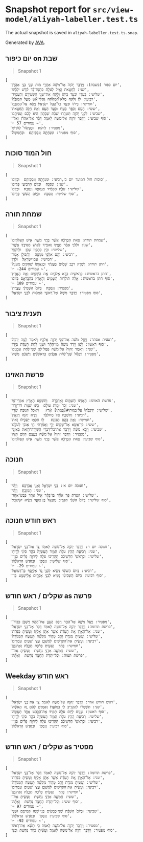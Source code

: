 # Snapshot report for `src/view-model/aliyah-labeller.test.ts`

The actual snapshot is saved in `aliyah-labeller.test.ts.snap`.

Generated by [AVA](https://avajs.dev).

## יום כיפור on שבת

> Snapshot 1

    [
      'יום כפור (בשבת): וַיְדַבֵּ֤ר יְהֹוָה֙ אֶל־מֹשֶׁ֔ה אַחֲרֵ֣י מ֔וֹת שְׁנֵ֖י בְּנֵ֣י אַהֲרֹ֑ן',
      'שני: לְחַטָּ֖את וְאַ֥יִל לְעֹלָֽה׃ כְּתֹֽנֶת־בַּ֨ד קֹ֜דֶשׁ יִלְבָּ֗שׁ',
      'שלישי: בַּעֲד֖וֹ וּבְעַ֥ד בֵּיתֽוֹ׃ וְלָקַ֖ח אֶת־שְׁנֵ֣י הַשְּׂעִירִ֑ם וְהֶעֱמִ֤יד',
      'רביעי: לֽוֹ׃ וְלָקַ֣ח מְלֹֽא־הַ֠מַּחְתָּ֠ה גַּֽחֲלֵי־אֵ֞שׁ מֵעַ֤ל הַמִּזְבֵּ֙חַ֙',
      'חמישי: בֵּית֔וֹ וּבְעַ֖ד כׇּל־קְהַ֥ל יִשְׂרָאֵֽל׃ וְיָצָ֗א אֶל־הַמִּזְבֵּ֛חַ',
      'ששי: הָעָ֔ם וְכִפֶּ֥ר בַּעֲד֖וֹ וּבְעַ֥ד הָעָֽם׃ וְאֵ֛ת חֵ֥לֶב הַֽחַטָּ֖את',
      'שביעי: לִפְנֵ֥י יְהֹוָ֖ה תִּטְהָֽרוּ׃ שַׁבַּ֨ת שַׁבָּת֥וֹן הִיא֙ לָכֶ֔ם וְעִנִּיתֶ֖ם',
      'סוף שביעי: וַיְדַבֵּ֥ר יְהֹוָ֖ה אֶל־מֹשֶׁ֥ה לֵּאמֹֽר׃ דַּבֵּ֨ר אֶֽל־אַהֲרֹ֜ן וְאֶל־',
      '✃ 57 עמודים ✁',
      'מפטיר: לַיהֹוָֽה׃  וּבֶעָשׂוֹר֩ לַחֹ֨דֶשׁ',
      'סוף מפטיר: וּמִנְחָתָ֖הּ וְנִסְכֵּיהֶֽם׃  וּבַחֲמִשָּׁה֩',
    ]

## חול המוד סוכות

> Snapshot 1

    [
      'סוכות חול המועד יום ב׳,רביעי: וּמִנְחָתָ֖הּ וְנִסְכֵּיהֶֽם׃  וּבַיּ֧וֹם',
      'שני: וְנִסְכָּֽהּ׃  וּבַיּ֧וֹם הָרְבִיעִ֛י פָּרִ֥ים',
      'שלישי: עֹלַ֣ת הַתָּמִ֔יד מִנְחָתָ֖הּ וְנִסְכָּֽהּ׃  וּבַיּ֧וֹם',
      'סוף שלישי: וְנִסְכָּֽהּ׃  וּבַיּ֧וֹם הַשִּׁשִּׁ֛י פָּרִ֥ים',
    ]

## שמחת תורה

> Snapshot 1

    [
      'שמחת תורה: וְזֹ֣את הַבְּרָכָ֗ה אֲשֶׁ֨ר בֵּרַ֥ךְ מֹשֶׁ֛ה אִ֥ישׁ הָאֱלֹהִ֖ים',
      'שני: וּלְלֵוִ֣י אָמַ֔ר תֻּמֶּ֥יךָ וְאוּרֶ֖יךָ לְאִ֣ישׁ חֲסִידֶ֑ךָ אֲשֶׁ֤ר',
      'שלישי: וּבֵ֥ין כְּתֵפָ֖יו שָׁכֵֽן׃  וּלְיוֹסֵ֣ף',
      'רביעי: וְהֵ֖ם אַלְפֵ֥י מְנַשֶּֽׁה׃  וְלִזְבוּלֻ֣ן אָמַ֔ר',
      'חמישי: עִם־יִשְׂרָאֵֽל׃  וּלְדָ֣ן',
      'חתן תורה: יְשֻׁר֑וּן רֹכֵ֤ב שָׁמַ֙יִם֙ בְּעֶזְרֶ֔ךָ וּבְגַאֲוָת֖וֹ שְׁחָקִֽים׃ מְעֹנָה֙',
      '✃ -244 עמודים ✁',
      'חתן בראשית: בְּרֵאשִׁ֖ית בָּרָ֣א אֱלֹהִ֑ים אֵ֥ת הַשָּׁמַ֖יִם וְאֵ֥ת הָאָֽרֶץ׃',
      'סוף חתן בראשית: אֵ֣לֶּה תוֹלְד֧וֹת הַשָּׁמַ֛יִם וְהָאָ֖רֶץ בְּהִבָּֽרְאָ֑ם בְּי֗וֹם',
      '✃ 189 עמודים ✁',
      'מפטיר: וְנִסְכָּֽהּ׃  בַּיּוֹם֙ הַשְּׁמִינִ֔י עֲצֶ֖רֶת',
      'סוף מפטיר: וַיְדַבֵּ֤ר מֹשֶׁה֙ אֶל־רָאשֵׁ֣י הַמַּטּ֔וֹת לִבְנֵ֥י יִשְׂרָאֵ֖ל',
    ]

## תענית ציבור

> Snapshot 1

    [
      'תענית אסתר: וַיְחַ֣ל מֹשֶׁ֔ה אֶת־פְּנֵ֖י יְהֹוָ֣ה אֱלֹהָ֑יו וַיֹּ֗אמֶר לָמָ֤ה יְהֹוָה֙',
      'סוף ראשון: וַיִּ֜פֶן וַיֵּ֤רֶד מֹשֶׁה֙ מִן־הָהָ֔ר וּשְׁנֵ֛י לֻחֹ֥ת הָעֵדֻ֖ת בְּיָד֑וֹ',
      'שני: וַיֹּ֤אמֶר יְהֹוָה֙ אֶל־מֹשֶׁ֔ה פְּסׇל־לְךָ֛ שְׁנֵֽי־לֻחֹ֥ת אֲבָנִ֖ים',
      'מפטיר: וַיִּפְסֹ֡ל שְׁנֵֽי־לֻחֹ֨ת אֲבָנִ֜ים כָּרִאשֹׁנִ֗ים וַיַּשְׁכֵּ֨ם מֹשֶׁ֤ה',
    ]

## פרשת האזינו

> Snapshot 1

    [
      'פרשת האזינו: הַאֲזִ֥ינוּ הַשָּׁמַ֖יִם וַאֲדַבֵּ֑רָה	וְתִשְׁמַ֥ע הָאָ֖רֶץ אִמְרֵי־פִֽי׃',
      'שני: זְכֹר֙ יְמ֣וֹת עוֹלָ֔ם	בִּ֖ינוּ שְׁנ֣וֹת דֹּר־וָדֹ֑ר',
      'שלישי: יַרְכִּבֵ֙הוּ֙ עַל־במותי#[בָּ֣מֳתֵי] אָ֔רֶץ	וַיֹּאכַ֖ל תְּנוּבֹ֣ת שָׂדָ֑י',
      'רביעי: וַתִּשְׁכַּ֖ח אֵ֥ל מְחֹלְלֶֽךָ׃	וַיַּ֥רְא יְהֹוָ֖ה וַיִּנְאָ֑ץ',
      'חמישי: וְאֵ֥ין בָּהֶ֖ם תְּבוּנָֽה׃	ל֥וּ חָכְמ֖וּ יַשְׂכִּ֣ילוּ זֹ֑את',
      'ששי: כִּֽי־אֶשָּׂ֥א אֶל־שָׁמַ֖יִם יָדִ֑י	וְאָמַ֕רְתִּי חַ֥י אָנֹכִ֖י לְעֹלָֽם׃',
      'שביעי: וַיָּבֹ֣א מֹשֶׁ֗ה וַיְדַבֵּ֛ר אֶת־כׇּל־דִּבְרֵ֥י הַשִּׁירָֽה־הַזֹּ֖את בְּאׇזְנֵ֣י',
      'מפטיר: וַיְדַבֵּ֤ר יְהֹוָה֙ אֶל־מֹשֶׁ֔ה בְּעֶ֛צֶם הַיּ֥וֹם הַזֶּ֖ה',
      'סוף שביעי: וְזֹ֣את הַבְּרָכָ֗ה אֲשֶׁ֨ר בֵּרַ֥ךְ מֹשֶׁ֛ה אִ֥ישׁ הָאֱלֹהִ֖ים',
    ]

## חנוכה

> Snapshot 1

    [
      'חנוכה יום א׳: בְּנֵ֣י יִשְׂרָאֵ֑ל וַאֲנִ֖י אֲבָרְכֵֽם׃  וַיְהִ֡י',
      'שני: הַמִּזְבֵּֽחַ׃  וַיְהִ֗י',
      'שלישי: קְטֹֽרֶת׃ פַּ֣ר אֶחָ֞ד בֶּן־בָּקָ֗ר אַ֧יִל אֶחָ֛ד כֶּֽבֶשׂ־אֶחָ֥ד',
      'סוף שלישי: בַּיּוֹם֙ הַשֵּׁנִ֔י הִקְרִ֖יב נְתַנְאֵ֣ל בֶּן־צוּעָ֑ר נְשִׂ֖יא יִשָּׂשכָֽר׃',
    ]

## ראש חודש חנוכה

> Snapshot 1

    [
      'חנוכה יום ו׳: וַיְדַבֵּ֥ר יְהֹוָ֖ה אֶל־מֹשֶׁ֥ה לֵּאמֹֽר׃ צַ֚ו אֶת־בְּנֵ֣י יִשְׂרָאֵ֔ל',
      'שני: רְבִיעִ֥ת הַהִֽין׃ עֹלַ֖ת תָּמִ֑יד הָעֲשֻׂיָה֙ בְּהַ֣ר סִינַ֔י לְרֵ֣יחַ',
      'שלישי: וּבְרָאשֵׁי֙ חׇדְשֵׁיכֶ֔ם תַּקְרִ֥יבוּ עֹלָ֖ה לַיהֹוָ֑ה פָּרִ֨ים בְּנֵֽי־',
      'סוף שלישי: וְנִסְכּֽוֹ׃  וּבַחֹ֣דֶשׁ הָרִאשׁ֗וֹן',
      '✃ -29 עמודים ✁',
      'רביעי: בַּיּוֹם֙ הַשִּׁשִּׁ֔י נָשִׂ֖יא לִבְנֵ֣י גָ֑ד אֶלְיָסָ֖ף בֶּן־דְּעוּאֵֽל׃',
      'סוף רביעי: בַּיּוֹם֙ הַשְּׁבִיעִ֔י נָשִׂ֖יא לִבְנֵ֣י אֶפְרָ֑יִם אֱלִֽישָׁמָ֖ע בֶּן־',
    ]

## שקלים / ראש חודש as פרשה

> Snapshot 1

    [
      'מפטיר: וַיַּ֥עַל מֹשֶׁ֖ה אֶל־הָהָ֑ר וַיְכַ֥ס הֶעָנָ֖ן אֶת־הָהָֽר׃ וַיִּשְׁכֹּ֤ן כְּבוֹד־',
      'פרשת תרומה: וַיְדַבֵּ֥ר יְהֹוָ֖ה אֶל־מֹשֶׁ֥ה לֵּאמֹֽר׃ דַּבֵּר֙ אֶל־בְּנֵ֣י יִשְׂרָאֵ֔ל',
      'שני: אֶל־הָאָרֹ֑ן אֵ֚ת הָעֵדֻ֔ת אֲשֶׁ֥ר אֶתֵּ֖ן אֵלֶֽיךָ׃ וְעָשִׂ֥יתָ כַפֹּ֖רֶת',
      'שלישי: וְעָשִׂ֥יתָ מְנֹרַ֖ת זָהָ֣ב טָה֑וֹר מִקְשָׁ֞ה תֵּעָשֶׂ֤ה הַמְּנוֹרָה֙',
      'רביעי: וְעָשִׂ֥יתָ אֶת־הַקְּרָשִׁ֖ים לַמִּשְׁכָּ֑ן עֲצֵ֥י שִׁטִּ֖ים עֹמְדִֽים׃',
      'חמישי: בָּהָֽר׃  וְעָשִׂ֣יתָ פָרֹ֗כֶת תְּכֵ֧לֶת וְאַרְגָּמָ֛ן',
      'ששי: חֲמִשָּׁ֖ה אַדְנֵ֥י נְחֹֽשֶׁת׃  וְעָשִׂ֥יתָ אֶת־',
      'פרשת תצוה: וְכׇל־יִתְדֹ֥ת הֶחָצֵ֖ר נְחֹֽשֶׁת׃  וְאַתָּ֞ה',
    ]

## Weekday ראש חודש

> Snapshot 1

    [
      'ראש חודש אדר: וַיְדַבֵּ֥ר יְהֹוָ֖ה אֶל־מֹשֶׁ֥ה לֵּאמֹֽר׃ צַ֚ו אֶת־בְּנֵ֣י יִשְׂרָאֵ֔ל',
      'שני: תִּשְׁמְר֕וּ לְהַקְרִ֥יב לִ֖י בְּמוֹעֲדֽוֹ׃ וְאָמַרְתָּ֣ לָהֶ֔ם זֶ֚ה הָֽאִשֶּׁ֔ה',
      'סוף ראשון: שְׁנַ֥יִם לַיּ֖וֹם עֹלָ֥ה תָמִֽיד׃ אֶת־הַכֶּ֥בֶשׂ אֶחָ֖ד תַּעֲשֶׂ֣ה',
      'שלישי: רְבִיעִ֥ת הַהִֽין׃ עֹלַ֖ת תָּמִ֑יד הָעֲשֻׂיָה֙ בְּהַ֣ר סִינַ֔י לְרֵ֣יחַ',
      'רביעי: וּבְרָאשֵׁי֙ חׇדְשֵׁיכֶ֔ם תַּקְרִ֥יבוּ עֹלָ֖ה לַיהֹוָ֑ה פָּרִ֨ים בְּנֵֽי־',
      'סוף רביעי: וְנִסְכּֽוֹ׃  וּבַחֹ֣דֶשׁ הָרִאשׁ֗וֹן',
    ]

## שקלים / ראש חודש as מפטיר

> Snapshot 1

    [
      'פרשת תרומה: וַיְדַבֵּ֥ר יְהֹוָ֖ה אֶל־מֹשֶׁ֥ה לֵּאמֹֽר׃ דַּבֵּר֙ אֶל־בְּנֵ֣י יִשְׂרָאֵ֔ל',
      'שני: אֶל־הָאָרֹ֑ן אֵ֚ת הָעֵדֻ֔ת אֲשֶׁ֥ר אֶתֵּ֖ן אֵלֶֽיךָ׃ וְעָשִׂ֥יתָ כַפֹּ֖רֶת',
      'שלישי: וְעָשִׂ֥יתָ מְנֹרַ֖ת זָהָ֣ב טָה֑וֹר מִקְשָׁ֞ה תֵּעָשֶׂ֤ה הַמְּנוֹרָה֙',
      'רביעי: וְעָשִׂ֥יתָ אֶת־הַקְּרָשִׁ֖ים לַמִּשְׁכָּ֑ן עֲצֵ֥י שִׁטִּ֖ים עֹמְדִֽים׃',
      'חמישי: בָּהָֽר׃  וְעָשִׂ֣יתָ פָרֹ֗כֶת תְּכֵ֧לֶת וְאַרְגָּמָ֛ן',
      'ששי: חֲמִשָּׁ֖ה אַדְנֵ֥י נְחֹֽשֶׁת׃  וְעָשִׂ֥יתָ אֶת־',
      'סוף ששי: וְכׇל־יִתְדֹ֥ת הֶחָצֵ֖ר נְחֹֽשֶׁת׃  וְאַתָּ֞ה',
      '✃ 97 עמודים ✁',
      'שביעי: וּבְיוֹם֙ הַשַּׁבָּ֔ת שְׁנֵֽי־כְבָשִׂ֥ים בְּנֵֽי־שָׁנָ֖ה תְּמִימִ֑ם וּשְׁנֵ֣י',
      'סוף שביעי: וְנִסְכּֽוֹ׃  וּבַחֹ֣דֶשׁ הָרִאשׁ֗וֹן',
      '✃ -92 עמודים ✁',
      'מפטיר: וַיְדַבֵּ֥ר יְהֹוָ֖ה אֶל־מֹשֶׁ֥ה לֵּאמֹֽר׃ כִּ֣י תִשָּׂ֞א אֶת־רֹ֥אשׁ',
      'סוף מפטיר: וַיְדַבֵּ֥ר יְהֹוָ֖ה אֶל־מֹשֶׁ֥ה לֵּאמֹֽר׃ וְעָשִׂ֜יתָ כִּיּ֥וֹר נְחֹ֛שֶׁת וְכַנּ֥וֹ',
    ]
